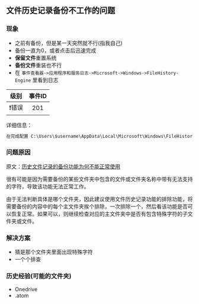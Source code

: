 ## 文件历史记录备份不工作的问题
### 现象
+ 之前有备份，但是某一天突然就不行(指我自己)
+ 备份一直为0，或者点击后迅速完成
+ **保留文件**重置系统
+ **备份文件**重装也不行
+ 在 `事件查看器->应用程序和服务日志->Microsoft->Windows->FileHistory-Engine` 里看到日志

| 级别  | 事件ID |
| :---: | :----: |
| ❗错误 |  201   |

  详细信息：
  ``` txt
  在完成配置 C:\Users\$username\AppData\Local\Microsoft\Windows\FileHistory\Configuration\Config 的备份周期时遇到异常情况
  ```

### 问题原因
原文：<a href="https://answers.microsoft.com/zh-hans/windows/forum/windows_8-security/%E5%8E%86%E5%8F%B2%E6%96%87%E4%BB%B6%E8%AE%B0/d200311e-9329-4355-8383-5c0e4948dbbb?messageId=3eebf5e6-a85b-4818-b0b2-c4bf692d118d" target="_blank">历史文件记录的备份功能为何不能正常使用</a>

很有可能是因为需要备份的某些文件夹中包含的文件或文件夹名称中带有无法支持的字符，导致该功能无法正常工作。

由于无法判断具体是哪个文件夹，因此建议使用文件历史记录功能的排除功能，将需要备份的内容中的每个主文件夹挨个排除，一次排除一个，然后看该功能是否可以恢复正常。如果可以，则继续检查对应的主文件夹中是否有包含特殊字符的子文件夹或文件。

### 解决方案
+ 猜是那个文件夹里面出现特殊字符
+ 一个个排查

### 历史经验(可能的文件夹)
+ Onedrive
+ .atom